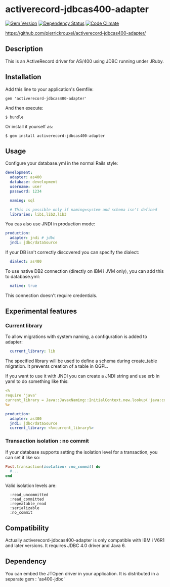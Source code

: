 # activerecord-jdbcas400-adapter

[![Gem Version](http://img.shields.io/gem/v/activerecord-jdbcas400-adapter.svg)][gem]
[![Dependency Status](http://img.shields.io/gemnasium/pierrickrouxel/activerecord-jdbcas400-adapter.svg)][gemnasium]
[![Code Climate](http://img.shields.io/codeclimate/github/pierrickrouxel/activerecord-jdbcas400-adapter.svg)][codeclimate]

[gem]: https://rubygems.org/gems/activerecord-jdbcas400-adapter
[gemnasium]: https://gemnasium.com/pierrickrouxel/activerecord-jdbcas400-adapter
[codeclimate]: https://codeclimate.com/github/pierrickrouxel/activerecord-jdbcas400-adapter


https://github.com/pierrickrouxel/activerecord-jdbcas400-adapter/

## Description

This is an ActiveRecord driver for AS/400 using JDBC running under JRuby.

## Installation

Add this line to your application's Gemfile:

    gem 'activerecord-jdbcas400-adapter'

And then execute:

    $ bundle

Or install it yourself as:

    $ gem install activerecord-jdbcas400-adapter

## Usage

Configure your database.yml in the normal Rails style:
```yml
development:
  adapter: as400
  database: development
  username: user
  password: 1234

  naming: sql

  # This is possible only if naming=system and schema isn't defined
  libraries: lib1,lib2,lib3
```

You cas also use JNDI in production mode:
```yml
production:
  adapter: jndi # jdbc
  jndi: jdbc/dataSource
```

If your DB isn't correctly discovered you can specify the dialect:
```yml
  dialect: as400
```

To use native DB2 connection (directly on IBM i JVM only), you can add this to database.yml:
```yml
  native: true
```
This connection doesn't require credentials.

## Experimental features
### Current library
To allow migrations with system naming, a configuration is added to adapter:

```yml
  current_library: lib
```

The specified library will be used to define a schema during create_table migration.
It prevents creation of a table in QGPL.

If you want to use it with JNDI you can create a JNDI string and use erb in yaml to do something like this:

```yml
<%
require 'java'
current_library = Java::JavaxNaming::InitialContext.new.lookup('java:comp/env/currentLibrary').to_s if Rails.env.production?
%>

production:
  adapter: as400
  jndi: jdbc/dataSource
  current_library: <%=current_library%>
```

### Transaction isolation : no commit
If your database supports setting the isolation level for a transaction, you can set it like so:

```ruby
Post.transaction(isolation: :no_commit) do
  #...
end
```

Valid isolation levels are:
```
  :read_uncommitted
  :read_committed
  :repeatable_read
  :serializable
  :no_commit
```

## Compatibility

Actually activerecord-jdbcas400-adapter is only compatible with IBM i V6R1 and later versions.
It requires JDBC 4.0 driver and Java 6.

## Dependency

You can embed the JTOpen driver in your application. It is distributed in a separate gem : 'as400-jdbc'

